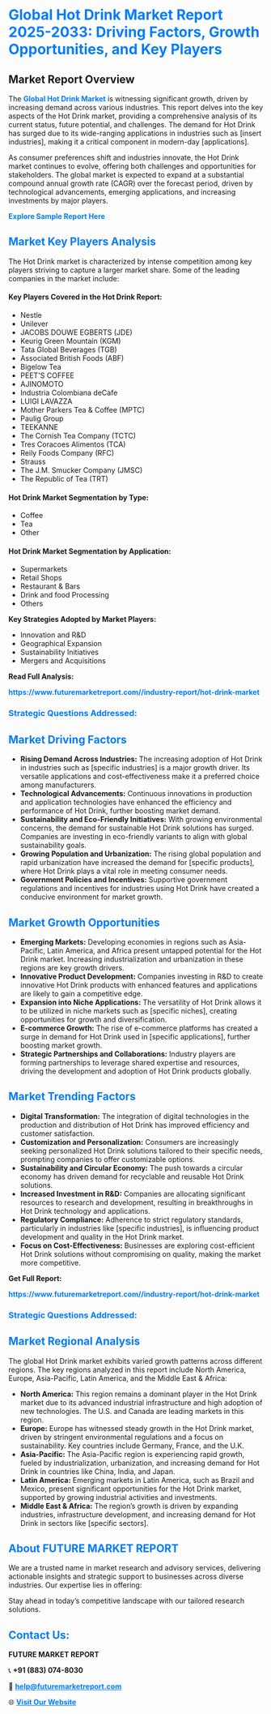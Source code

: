 <h1 style="color: #007BFF;">Global Hot Drink Market Report 2025-2033: Driving Factors, Growth Opportunities, and Key Players</h1>

<section id="overview">
<h2>Market Report Overview</h2>
<p>The <a href="https://www.futuremarketreport.com//industry-report/hot-drink-market" style="color: #007BFF; text-decoration: none;"><strong>Global Hot Drink Market</strong></a> is witnessing significant growth, driven by increasing demand across various industries. This report delves into the key aspects of the Hot Drink market, providing a comprehensive analysis of its current status, future potential, and challenges. The demand for Hot Drink has surged due to its wide-ranging applications in industries such as [insert industries], making it a critical component in modern-day [applications].</p>
<p>As consumer preferences shift and industries innovate, the Hot Drink market continues to evolve, offering both challenges and opportunities for stakeholders. The global market is expected to expand at a substantial compound annual growth rate (CAGR) over the forecast period, driven by technological advancements, emerging applications, and increasing investments by major players.</p>
</section>

<section id="overview">
<p><a href="https://www.futuremarketreport.com//request-sample/reportId=91506" style="color: #007BFF; text-decoration: none;"><strong>Explore Sample Report Here</strong></a></p>
</section>

<section id="key-players">
<h2 style="color: #007BFF;">Market Key Players Analysis</h2>
<p>The Hot Drink market is characterized by intense competition among key players striving to capture a larger market share. Some of the leading companies in the market include:</p>
<h4>Key Players Covered in the Hot Drink Report:</h4>
<ul><li>Nestle</li><li>Unilever</li><li>JACOBS DOUWE EGBERTS (JDE)</li><li>Keurig Green Mountain (KGM)</li><li>Tata Global Beverages (TGB)</li><li>Associated British Foods (ABF)</li><li>Bigelow Tea</li><li>PEET&#039;S COFFEE</li><li>AJINOMOTO</li><li>Industria Colombiana deCafe</li><li>LUIGI LAVAZZA</li><li>Mother Parkers Tea &amp; Coffee (MPTC)</li><li>Paulig Group</li><li>TEEKANNE</li><li>The Cornish Tea Company (TCTC)</li><li>Tres Coracoes Alimentos (TCA)</li><li>Reily Foods Company (RFC)</li><li>Strauss</li><li>The J.M. Smucker Company (JMSC)</li><li>The Republic of Tea (TRT)</li></ul>
<h4>Hot Drink Market Segmentation by Type:</h4>
<ul><li>Coffee</li><li>Tea</li><li>Other</li></ul>

<h4>Hot Drink Market Segmentation by Application:</h4>
<ul><li>Supermarkets</li><li>Retail Shops</li><li>Restaurant &amp; Bars</li><li>Drink and food Processing</li><li>Others</li></ul>
<p><strong>Key Strategies Adopted by Market Players:</strong></p>
<ul>
<li>Innovation and R&D</li>
<li>Geographical Expansion</li>
<li>Sustainability Initiatives</li>
<li>Mergers and Acquisitions</li>
</ul>
</section>

<section>
<p><strong>Read Full Analysis: </strong></p><a href="https://www.futuremarketreport.com//industry-report/hot-drink-market" style="color: #007BFF; text-decoration: none;"><strong>https://www.futuremarketreport.com//industry-report/hot-drink-market</strong></a>
<h3 style="color: #007BFF;">Strategic Questions Addressed:</h3>
</section>

<section id="driving-factors">
<h2 style="color: #007BFF;">Market Driving Factors</h2>
<ul>
<li><strong>Rising Demand Across Industries:</strong> The increasing adoption of Hot Drink in industries such as [specific industries] is a major growth driver. Its versatile applications and cost-effectiveness make it a preferred choice among manufacturers.</li>
<li><strong>Technological Advancements:</strong> Continuous innovations in production and application technologies have enhanced the efficiency and performance of Hot Drink, further boosting market demand.</li>
<li><strong>Sustainability and Eco-Friendly Initiatives:</strong> With growing environmental concerns, the demand for sustainable Hot Drink solutions has surged. Companies are investing in eco-friendly variants to align with global sustainability goals.</li>
<li><strong>Growing Population and Urbanization:</strong> The rising global population and rapid urbanization have increased the demand for [specific products], where Hot Drink plays a vital role in meeting consumer needs.</li>
<li><strong>Government Policies and Incentives:</strong> Supportive government regulations and incentives for industries using Hot Drink have created a conducive environment for market growth.</li>
</ul>
</section>

<section id="growth-opportunities">
<h2 style="color: #007BFF;">Market Growth Opportunities</h2>
<ul>
<li><strong>Emerging Markets:</strong> Developing economies in regions such as Asia-Pacific, Latin America, and Africa present untapped potential for the Hot Drink market. Increasing industrialization and urbanization in these regions are key growth drivers.</li>
<li><strong>Innovative Product Development:</strong> Companies investing in R&D to create innovative Hot Drink products with enhanced features and applications are likely to gain a competitive edge.</li>
<li><strong>Expansion into Niche Applications:</strong> The versatility of Hot Drink allows it to be utilized in niche markets such as [specific niches], creating opportunities for growth and diversification.</li>
<li><strong>E-commerce Growth:</strong> The rise of e-commerce platforms has created a surge in demand for Hot Drink used in [specific applications], further boosting market growth.</li>
<li><strong>Strategic Partnerships and Collaborations:</strong> Industry players are forming partnerships to leverage shared expertise and resources, driving the development and adoption of Hot Drink products globally.</li>
</ul>
</section>

<section id="trending-factors">
<h2 style="color: #007BFF;">Market Trending Factors</h2>
<ul>
<li><strong>Digital Transformation:</strong> The integration of digital technologies in the production and distribution of Hot Drink has improved efficiency and customer satisfaction.</li>
<li><strong>Customization and Personalization:</strong> Consumers are increasingly seeking personalized Hot Drink solutions tailored to their specific needs, prompting companies to offer customizable options.</li>
<li><strong>Sustainability and Circular Economy:</strong> The push towards a circular economy has driven demand for recyclable and reusable Hot Drink solutions.</li>
<li><strong>Increased Investment in R&D:</strong> Companies are allocating significant resources to research and development, resulting in breakthroughs in Hot Drink technology and applications.</li>
<li><strong>Regulatory Compliance:</strong> Adherence to strict regulatory standards, particularly in industries like [specific industries], is influencing product development and quality in the Hot Drink market.</li>
<li><strong>Focus on Cost-Effectiveness:</strong> Businesses are exploring cost-efficient Hot Drink solutions without compromising on quality, making the market more competitive.</li>
</ul>
</section>

<section>
<p><strong>Get Full Report: </strong></p><a href="https://www.futuremarketreport.com//industry-report/hot-drink-market" style="color: #007BFF; text-decoration: none;"><strong>https://www.futuremarketreport.com//industry-report/hot-drink-market</strong></a>
<h3 style="color: #007BFF;">Strategic Questions Addressed:</h3>
</section>


<section id="regional-analysis">
<h2 style="color: #007BFF;">Market Regional Analysis</h2>
<p>The global Hot Drink market exhibits varied growth patterns across different regions. The key regions analyzed in this report include North America, Europe, Asia-Pacific, Latin America, and the Middle East & Africa:</p>
<ul>
<li><strong>North America:</strong> This region remains a dominant player in the Hot Drink market due to its advanced industrial infrastructure and high adoption of new technologies. The U.S. and Canada are leading markets in this region.</li>
<li><strong>Europe:</strong> Europe has witnessed steady growth in the Hot Drink market, driven by stringent environmental regulations and a focus on sustainability. Key countries include Germany, France, and the U.K.</li>
<li><strong>Asia-Pacific:</strong> The Asia-Pacific region is experiencing rapid growth, fueled by industrialization, urbanization, and increasing demand for Hot Drink in countries like China, India, and Japan.</li>
<li><strong>Latin America:</strong> Emerging markets in Latin America, such as Brazil and Mexico, present significant opportunities for the Hot Drink market, supported by growing industrial activities and investments.</li>
<li><strong>Middle East & Africa:</strong> The region’s growth is driven by expanding industries, infrastructure development, and increasing demand for Hot Drink in sectors like [specific sectors].</li>
</ul>
</section>

<footer>
<h2 style="color: #007BFF;">About FUTURE MARKET REPORT</h2>
<p>We are a trusted name in market research and advisory services, delivering actionable insights and strategic support to businesses across diverse industries. Our expertise lies in offering:</p>

<p>Stay ahead in today’s competitive landscape with our tailored research solutions.</p>

<h2 style="color: #007BFF;">Contact Us:</h2>
<p><strong>FUTURE MARKET REPORT</strong></p>
<p>📞 <strong>+91 (883) 074-8030</strong></p>
<p>📧 <strong><a href="mailto:help@futuremarketreport.com" style="color: #007BFF;">help@futuremarketreport.com</a></strong></p>
<p>🌐 <strong><a href="https://www.futuremarketreport.com/" style="color: #007BFF;">Visit Our Website</a></strong></p>
</footer>